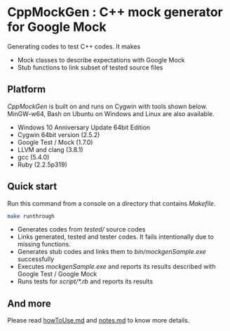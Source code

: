 # CppMockGen : C++ mock generator for Google Mock

Generating codes to test C++ codes. It makes
* Mock classes to describe expectations with Google Mock
* Stub functions to link subset of tested source files

## Platform

_CppMockGen_ is built on and runs on Cygwin with tools shown
below. MinGW-w64, Bash on Ubuntu on Windows and Linux are also available.

* Windows 10 Anniversary Update 64bit Edition
* Cygwin 64bit version (2.5.2)
* Google Test / Mock (1.7.0)
* LLVM and clang (3.8.1)
* gcc (5.4.0)
* Ruby (2.2.5p319)

## Quick start

Run this command from a console on a directory that contains _Makefile_.

```bash
make runthrough
```

* Generates codes from _tested/_ source codes
* Links generated, tested and tester codes. It fails intentionally due
  to missing functions.
* Generates stub codes and links them to _bin/mockgenSample.exe_
  successfully
* Executes _mockgenSample.exe_ and reports its results described with
  Google Test / Google Mock
* Runs tests for _script/*.rb_ and reports its results

## And more

Please read [howToUse.md](howToUse.md) and [notes.md](notes.md) to know more details.
